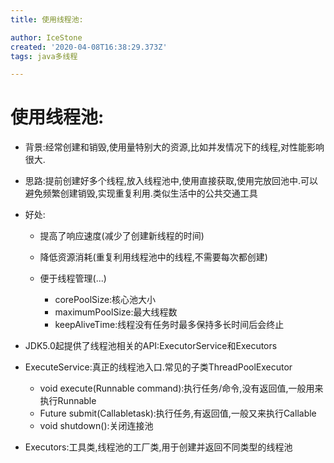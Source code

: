 ```yaml
---
title: 使用线程池:

author: IceStone
created: '2020-04-08T16:38:29.373Z'
tags: java多线程

---
```


# 使用线程池:

* 背景:经常创建和销毁,使用量特别大的资源,比如并发情况下的线程,对性能影响很大.
* 思路:提前创建好多个线程,放入线程池中,使用直接获取,使用完放回池中.可以避免频繁创建销毁,实现重复利用.类似生活中的公共交通工具
* 好处:

    * 提高了响应速度(减少了创建新线程的时间)
    * 降低资源消耗(重复利用线程池中的线程,不需要每次都创建)
    * 便于线程管理(...)

        * corePoolSize:核心池大小
        * maximumPoolSize:最大线程数
        * keepAliveTime:线程没有任务时最多保持多长时间后会终止


* JDK5.0起提供了线程池相关的API:ExecutorService和Executors
* ExecuteService:真正的线程池入口.常见的子类ThreadPoolExecutor

    * void execute(Runnable command):执行任务/命令,没有返回值,一般用来执行Runnable
    * <T>Future<T> submit(Callable<T>task):执行任务,有返回值,一般又来执行Callable
    * void shutdown():关闭连接池

* Executors:工具类,线程池的工厂类,用于创建并返回不同类型的线程池
 
 
